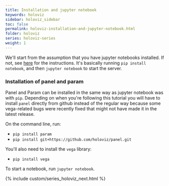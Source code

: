 ```yaml
---
title: Installation and jupyter notebook
keywords: holoviz
sidebar: holoviz_sidebar
toc: false
permalink: holoviz-installation-and-jupyter-notebook.html
folder: holoviz
series: holoviz-series
weight: 1
---
```

We'll start from the assumption that you have jupyter notebooks installed. If not, see [here](https://jupyter.org/install) for the instructions. It's basically running `pip install notebook`, and then `jupyter notebook` to start the server.

### Installation of panel and param
Panel and Param can be installed in the same way as jupyter notebook was with `pip`. Depending on when you're following this tutorial you will have to install `panel` directly from github instead of the regular way because some vega-related bugs were recently fixed that might not have made it in the latest release.

On the command line, run:
* `pip install param`
* `pip install git+https://github.com/holoviz/panel.git`

You'll also need to install the `vega` library:
* `pip install vega`

To start a notebook, run `jupyter notebook`.

{% include custom/series_holoviz_next.html %}
